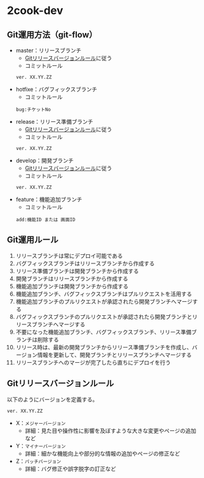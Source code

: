 # 2cook-dev

## Git運用方法（git-flow）

- master：リリースブランチ
    - [Gitリリースバージョンルール](#Gitリリースバージョンルール)に従う
    - コミットルール
    ```
    ver. XX.YY.ZZ
    ```
- hotfixe：バグフィックスブランチ
    - コミットルール
    ```
    bug:チケットNo
    ```
- release：リリース準備ブランチ
    - [Gitリリースバージョンルール](#Gitリリースバージョンルール)に従う
    - コミットルール
    ```
    ver. XX.YY.ZZ
    ```
- develop：開発ブランチ
    - [Gitリリースバージョンルール](#Gitリリースバージョンルール)に従う
    - コミットルール
    ```
    ver. XX.YY.ZZ
    ```
- feature：機能追加ブランチ
    - コミットルール
    ```
    add:機能ID または 画面ID
    ```

## Git運用ルール

1. リリースブランチは常にデプロイ可能である
2. バグフィックスブランチはリリースブランチから作成する
3. リリース準備ブランチは開発ブランチから作成する
4. 開発ブランチはリリースブランチから作成する
5. 機能追加ブランチは開発ブランチから作成する
6. 機能追加ブランチ、バグフィックスブランチはプルリクエストを活用する
7. 機能追加ブランチのプルリクエストが承認されたら開発ブランチへマージする
8. バグフィックスブランチのプルリクエストが承認されたら開発ブランチとリリースブランチへマージする
9. 不要になった機能追加ブランチ、バグフィックスブランチ、リリース準備ブランチは削除する
10. リリース時は、最新の開発ブランチからリリース準備ブランチを作成し、バージョン情報を更新して、開発ブランチとリリースブランチへマージする
11. リリースブランチへのマージが完了したら直ちにデプロイを行う

## Gitリリースバージョンルール

以下のようにバージョンを定義する。

```
ver. XX.YY.ZZ
```

- X：`メジャーバージョン`
    - 詳細：見た目や操作性に影響を及ぼすような大きな変更やページの追加など
- Y：`マイナーバージョン`
    - 詳細：細かな機能向上や部分的な情報の追加やページの修正など
- Z：`パッチバージョン`
    - 詳細：バグ修正や誤字脱字の訂正など

